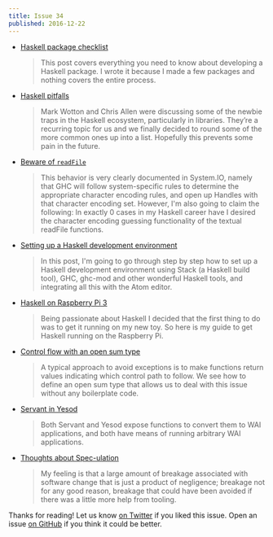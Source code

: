 ```yaml
---
title: Issue 34
published: 2016-12-22
---
```


-   [Haskell package checklist](http://taylor.fausak.me/2016/12/05/haskell-package-checklist/)

    > This post covers everything you need to know about developing a Haskell package. I wrote it because I made a few packages and nothing covers the entire process.

-   [Haskell pitfalls](http://lorepub.com/post/2016-12-17-Haskell-Pitfalls)

    > Mark Wotton and Chris Allen were discussing some of the newbie traps in the Haskell ecosystem, particularly in libraries. They’re a recurring topic for us and we finally decided to round some of the more common ones up into a list. Hopefully this prevents some pain in the future.

-   [Beware of `readFile`](http://www.snoyman.com/blog/2016/12/beware-of-readfile)

    > This behavior is very clearly documented in System.IO, namely that GHC will follow system-specific rules to determine the appropriate character encoding rules, and open up Handles with that character encoding set. However, I'm also going to claim the following: In exactly 0 cases in my Haskell career have I desired the character encoding guessing functionality of the textual readFile functions.

-   [Setting up a Haskell development environment](http://www.prigrammer.com/?p=332)

    > In this post, I'm going to go through step by step how to set up a Haskell development environment using Stack (a Haskell build tool), GHC, ghc-mod and other wonderful Haskell tools, and integrating all this with the Atom editor.

-   [Haskell on Raspberry Pi 3](http://allocinit.io/haskell/haskell-on-raspberry-pi-3/)

    > Being passionate about Haskell I decided that the first thing to do was to get it running on my new toy. So here is my guide to get Haskell running on the Raspberry Pi.

-   [Control flow with an open sum type](http://hsyl20.fr/home/posts/2016-12-12-control-flow-in-haskell-part-0.html)

    > A typical approach to avoid exceptions is to make functions return values indicating which control path to follow. We see how to define an open sum type that allows us to deal with this issue without any boilerplate code.

-   [Servant in Yesod](http://www.parsonsmatt.org/2016/12/18/servant_in_yesod_-_yo_dawg.html)

    > Both Servant and Yesod expose functions to convert them to WAI applications, and both have means of running arbitrary WAI applications.

-   [Thoughts about Spec-ulation](http://blog.ezyang.com/2016/12/thoughts-about-spec-ulation-rich-hickey/)

    > My feeling is that a large amount of breakage associated with software change that is just a product of negligence; breakage not for any good reason, breakage that could have been avoided if there was a little more help from tooling.

Thanks for reading!
Let us know [on Twitter](https://twitter.com/haskellweekly) if you liked this issue.
Open an issue [on GitHub](https://github.com/haskellweekly/haskellweekly.github.io) if you think it could be better.
